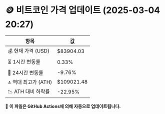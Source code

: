 # 🪙 비트코인 가격 업데이트 (2025-03-04 20:27)

| 항목                | 값 |
|--------------------|----------------|
| 💰 현재 가격 (USD) | $83904.03 |
| ⏳ 1시간 변동률    | 0.33% |
| 📆 24시간 변동률   | -9.76% |
| 🔝 역대 최고가 (ATH) | $109021.48 |
| 📉 ATH 대비 하락률 | -22.95% |

🔄 **이 파일은 GitHub Actions에 의해 자동으로 업데이트됩니다.**
